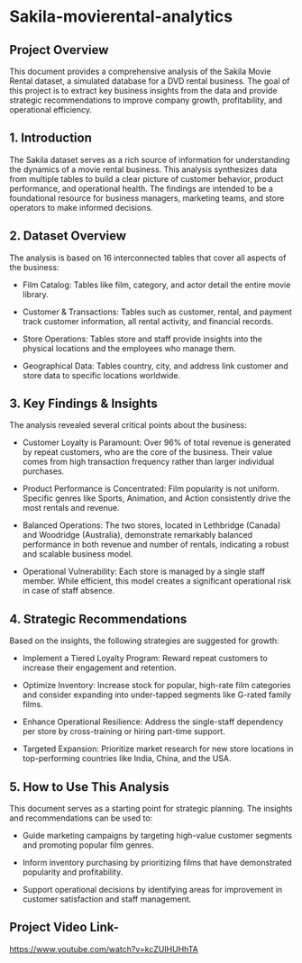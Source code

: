 # Sakila-movierental-analytics
## Project Overview
This document provides a comprehensive analysis of the Sakila Movie Rental dataset, a simulated database for a DVD rental business. The goal of this project is to extract key business insights from the data and provide strategic recommendations to improve company growth, profitability, and operational efficiency.

## 1. Introduction
The Sakila dataset serves as a rich source of information for understanding the dynamics of a movie rental business. This analysis synthesizes data from multiple tables to build a clear picture of customer behavior, product performance, and operational health. The findings are intended to be a foundational resource for business managers, marketing teams, and store operators to make informed decisions.

## 2. Dataset Overview
The analysis is based on 16 interconnected tables that cover all aspects of the business:

- Film Catalog: Tables like film, category, and actor detail the entire movie library.

- Customer & Transactions: Tables such as customer, rental, and payment track customer information, all rental activity, and financial records.

- Store Operations: Tables store and staff provide insights into the physical locations and the employees who manage them.

- Geographical Data: Tables country, city, and address link customer and store data to specific locations worldwide.

## 3. Key Findings & Insights
The analysis revealed several critical points about the business:

- Customer Loyalty is Paramount: Over 96% of total revenue is generated by repeat customers, who are the core of the business. Their value comes from high transaction frequency rather than larger individual purchases.

- Product Performance is Concentrated: Film popularity is not uniform. Specific genres like Sports, Animation, and Action consistently drive the most rentals and revenue.

- Balanced Operations: The two stores, located in Lethbridge (Canada) and Woodridge (Australia), demonstrate remarkably balanced performance in both revenue and number of rentals, indicating a robust and scalable business model.

- Operational Vulnerability: Each store is managed by a single staff member. While efficient, this model creates a significant operational risk in case of staff absence.

## 4. Strategic Recommendations
Based on the insights, the following strategies are suggested for growth:

- Implement a Tiered Loyalty Program: Reward repeat customers to increase their engagement and retention.

- Optimize Inventory: Increase stock for popular, high-rate film categories and consider expanding into under-tapped segments like G-rated family films.

- Enhance Operational Resilience: Address the single-staff dependency per store by cross-training or hiring part-time support.

- Targeted Expansion: Prioritize market research for new store locations in top-performing countries like India, China, and the USA.

## 5. How to Use This Analysis
This document serves as a starting point for strategic planning. The insights and recommendations can be used to:

- Guide marketing campaigns by targeting high-value customer segments and promoting popular film genres.

- Inform inventory purchasing by prioritizing films that have demonstrated popularity and profitability.

- Support operational decisions by identifying areas for improvement in customer satisfaction and staff management.

## Project Video Link-
https://www.youtube.com/watch?v=kcZUIHUHhTA
